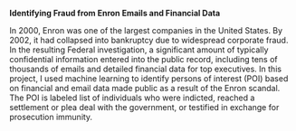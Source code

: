 <b>Identifying Fraud from Enron Emails and Financial Data</b>

In 2000, Enron was one of the largest companies in the United States. By 2002, it had collapsed into bankruptcy due to widespread corporate fraud. In the resulting Federal investigation, a significant amount of typically confidential information entered into the public record,	including tens of thousands of emails and detailed financial data for top executives. 
In this project, I used machine learning to identify persons of interest (POI) based on financial and email data made public as a result of the Enron scandal. The POI is labeled list of individuals who were indicted, reached a settlement or plea deal with the government, or testified in exchange for prosecution immunity. 

